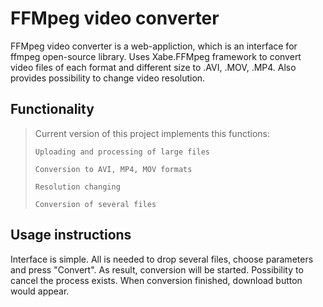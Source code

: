 ﻿# FFMpeg video converter

FFMpeg video converter is a web-appliction, which is an interface for ffmpeg open-source library.
Uses Xabe.FFMpeg framework to convert video files of each format and different size to .AVI, .MOV, .MP4.
Also provides possibility to change video resolution.

## Functionality

>Current version of this project implements this functions:
>
>`Uploading and processing of large files`
>
>`Conversion to AVI, MP4, MOV formats`
>
>`Resolution changing`
>
>`Conversion of several files`
>

## Usage instructions

Interface is simple. All is needed to drop several files, choose parameters and press "Convert".
As result, conversion will be started. Possibility to cancel the process exists.
When conversion finished, download button would appear.